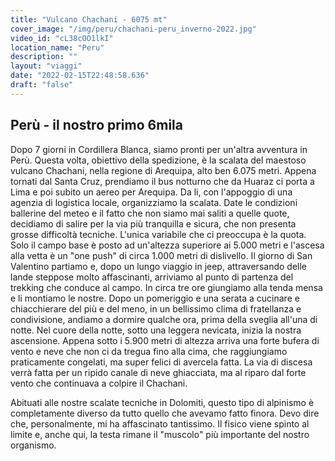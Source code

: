 ```yaml
---
title: "Vulcano Chachani - 6075 mt"
cover_image: "/img/peru/chachani-peru_inverno-2022.jpg"
video_id: "cL38cOO1lkI"
location_name: "Peru"
description: ""
layout: "viaggi"
date: "2022-02-15T22:48:58.636"
draft: "false"
---
```


## Perù - il nostro primo 6mila

Dopo 7 giorni in Cordillera Blanca, siamo pronti per un'altra avventura in Perù. Questa volta, obiettivo della spedizione, è la scalata del maestoso vulcano Chachani, nella regione di Arequipa, alto ben 6.075 metri.
Appena tornati dal Santa Cruz, prendiamo il bus notturno che da Huaraz ci porta a Lima e poi subito un aereo per Arequipa.
Da li, con l'appoggio di una agenzia di logistica locale, organizziamo la scalata. Date le condizioni ballerine del meteo e il fatto che non siamo mai saliti a quelle quote, decidiamo di salire per la via più tranquilla e sicura, che non presenta grosse difficoltà tecniche. 
L'unica variabile che ci preoccupa è la quota. Solo il campo base è posto ad un'altezza superiore ai 5.000 metri e l'ascesa alla vetta è un "one push" di circa 1.000 metri di dislivello.
Il giorno di San Valentino partiamo e, dopo un lungo viaggio in jeep, attraversando delle lande steppose molto affascinanti, arriviamo al punto di partenza del trekking che conduce al campo. In circa tre ore giungiamo alla tenda mensa e li montiamo le nostre. Dopo un pomeriggio e una serata a cucinare e chiacchierare del più e del meno, in un bellissimo clima di fratellanza e condivisione, andiamo a dormire qualche ora, prima della sveglia all'una di notte.
Nel cuore della notte, sotto una leggera nevicata, inizia la nostra ascensione.
Appena sotto i 5.900 metri di altezza arriva una forte bufera di vento e neve che non ci da tregua fino alla cima, che raggiungiamo praticamente congelati, ma super felici di avercela fatta.
La via di discesa verrà fatta per un ripido canale di neve ghiacciata, ma al riparo dal forte vento che continuava a colpire il Chachani.

Abituati alle nostre scalate tecniche in Dolomiti, questo tipo di alpinismo è completamente diverso da tutto quello che avevamo fatto finora. Devo dire che, personalmente, mi ha affascinato tantissimo. Il fisico viene spinto al limite e, anche qui, la testa rimane il "muscolo" più importante del nostro organismo.